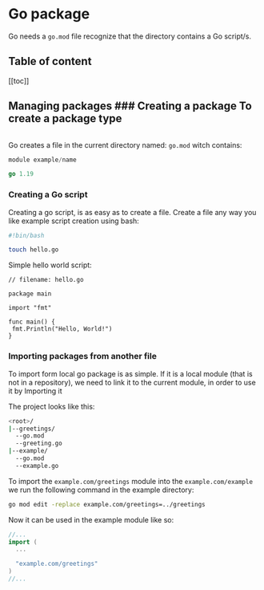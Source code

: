 # Go package

Go needs a `go.mod` file recognize that the directory contains a Go script/s.

## Table of content

[[toc]]

## Managing packages ### Creating a package To create a package type

```bash go mod init example/name

```

Go creates a file in the current directory named: `go.mod` witch contains:

```go
module example/name

go 1.19
```

### Creating a Go script

Creating a go script, is as easy as to create a file. Create a file any way you like example script creation using bash:

```bash
#!bin/bash

touch hello.go
```

Simple hello world script:

```go{8}
// filename: hello.go

package main

import "fmt"

func main() {
 fmt.Println("Hello, World!")
}
```

### Importing packages from another file

To import form local go package is as simple.
If it is a local module (that is not in a repository), we
need to link it to the current module, in order to use it by
Importing it

The project looks like this:

```sh
<root>/
|--greetings/
  --go.mod
  --greeting.go
|--example/
  --go.mod
  --example.go
```

To import the `example.com/greetings` module into the `example.com/example` we
run the following command in the example directory:

```sh
go mod edit -replace example.com/greetings=../greetings
```

Now it can be used in the example module like so:

```go
//...
import (
  ...

  "example.com/greetings"
)
//...
```

